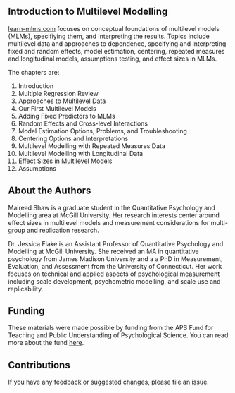 ## Introduction to Multilevel Modelling

<a href="https://www.learn-mlms.com" target="_blank">learn-mlms.com</a> focuses on conceptual foundations of multilevel models (MLMs), specifiying them, and interpreting the results. Topics include multilevel data and approaches to dependence, specifying and interpreting fixed and random effects, model estimation, centering, repeated measures and longitudinal models, assumptions testing, and effect sizes in MLMs.

The chapters are:

1. Introduction
2. Multiple Regression Review
3. Approaches to Multilevel Data
4. Our First Multilevel Models
5. Adding Fixed Predictors to MLMs
6. Random Effects and Cross-level Interactions
7. Model Estimation Options, Problems, and Troubleshooting
8. Centering Options and Interpretations
9. Multilevel Modelling with Repeated Measures Data
10. Multilevel Modelling with Longitudinal Data
11. Effect Sizes in Multilevel Models
12. Assumptions

## About the Authors

Mairead Shaw is a graduate student in the Quantitative Psychology and Modelling area at McGill University. Her research interests center around effect sizes in multilevel models and measurement considerations for multi-group and replication research.

Dr. Jessica Flake is an Assistant Professor of Quantitative Psychology and Modelling at McGill University. She received an MA in quantitative psychology from James Madison University and a a PhD in Measurement, Evaluation, and Assessment from the University of Connecticut. Her work focuses on technical and applied aspects of psychological measurement including scale development, psychometric modelling, and scale use and replicability.

## Funding

These materials were made possible by funding from the APS Fund for Teaching and Public Understanding of Psychological Science. You can read more about the fund <a href="https://www.psychologicalscience.org/members/teaching/fund" target="_blank">here</a>.

## Contributions

If you have any feedback or suggested changes, please file an <a href="https://github.com/mkshaw/learn-mlms/issues" target="_blank">issue</a>.
